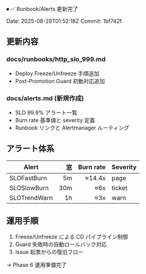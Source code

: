 ⏺ ✅ Runbook/Alerts 更新完了

Date: 2025-08-29T01:52:18Z
Commit: 1bf742f

## 更新内容

### docs/runbooks/http_slo_999.md
- Deploy Freeze/Unfreeze 手順追加
- Post-Promotion Guard 初動対応追加

### docs/alerts.md (新規作成)
- SLO 99.9% アラート一覧
- Burn rate 基準値と severity 定義
- Runbook リンクと Alertmanager ルーティング

## アラート体系

| Alert | 窓 | Burn rate | Severity |
|---|---:|---:|---|
| SLOFastBurn | 5m | ≈14.4x | page |
| SLOSlowBurn | 30m | ≈6x | ticket |
| SLOTrendWarn | 1h | ≈3x | warn |

## 運用手順
1. Freeze/Unfreeze による CD パイプライン制御
2. Guard 失敗時の自動ロールバック対応
3. Issue 起票からの復旧フロー

→ Phase 6 運用準備完了
